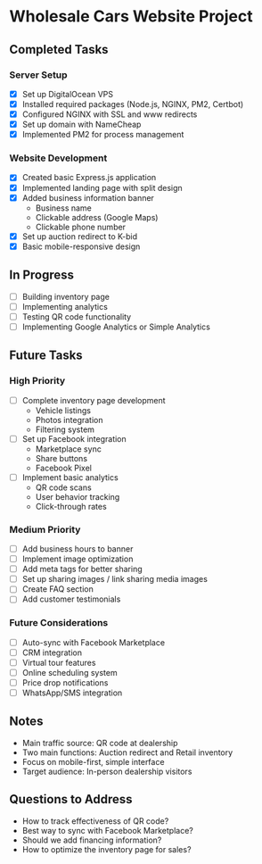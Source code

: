 # Wholesale Cars Website Project

## Completed Tasks

### Server Setup

- [x] Set up DigitalOcean VPS
- [x] Installed required packages (Node.js, NGINX, PM2, Certbot)
- [x] Configured NGINX with SSL and www redirects
- [x] Set up domain with NameCheap
- [x] Implemented PM2 for process management

### Website Development

- [x] Created basic Express.js application
- [x] Implemented landing page with split design
- [x] Added business information banner
  - Business name
  - Clickable address (Google Maps)
  - Clickable phone number
- [x] Set up auction redirect to K-bid
- [x] Basic mobile-responsive design

## In Progress

- [ ] Building inventory page
- [ ] Implementing analytics
- [ ] Testing QR code functionality
- [ ] Implementing Google Analytics or Simple Analytics

## Future Tasks

### High Priority

- [ ] Complete inventory page development
  - Vehicle listings
  - Photos integration
  - Filtering system
- [ ] Set up Facebook integration
  - Marketplace sync
  - Share buttons
  - Facebook Pixel
- [ ] Implement basic analytics
  - QR code scans
  - User behavior tracking
  - Click-through rates

### Medium Priority

- [ ] Add business hours to banner
- [ ] Implement image optimization
- [ ] Add meta tags for better sharing
- [ ] Set up sharing images / link sharing media images
- [ ] Create FAQ section
- [ ] Add customer testimonials

### Future Considerations

- [ ] Auto-sync with Facebook Marketplace
- [ ] CRM integration
- [ ] Virtual tour features
- [ ] Online scheduling system
- [ ] Price drop notifications
- [ ] WhatsApp/SMS integration

## Notes

- Main traffic source: QR code at dealership
- Two main functions: Auction redirect and Retail inventory
- Focus on mobile-first, simple interface
- Target audience: In-person dealership visitors

## Questions to Address

- How to track effectiveness of QR code?
- Best way to sync with Facebook Marketplace?
- Should we add financing information?
- How to optimize the inventory page for sales?

